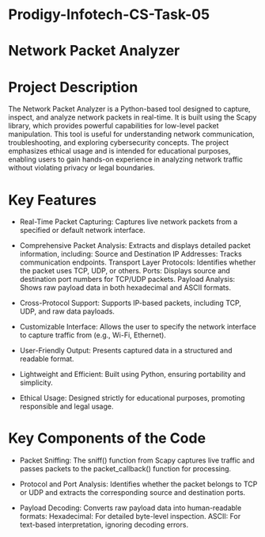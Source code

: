 # Prodigy-Infotech-CS-Task-05

# Network Packet Analyzer

# Project Description
The Network Packet Analyzer is a Python-based tool designed to capture, inspect, and analyze network packets in real-time. It is built using the Scapy library, which provides powerful capabilities for low-level packet manipulation. This tool is useful for understanding network communication, troubleshooting, and exploring cybersecurity concepts.
The project emphasizes ethical usage and is intended for educational purposes, enabling users to gain hands-on experience in analyzing network traffic without violating privacy or legal boundaries.

# Key Features
- Real-Time Packet Capturing:
Captures live network packets from a specified or default network interface.

- Comprehensive Packet Analysis:
Extracts and displays detailed packet information, including:
Source and Destination IP Addresses: Tracks communication endpoints.
Transport Layer Protocols: Identifies whether the packet uses TCP, UDP, or others.
Ports: Displays source and destination port numbers for TCP/UDP packets.
Payload Analysis: Shows raw payload data in both hexadecimal and ASCII formats.

- Cross-Protocol Support:
Supports IP-based packets, including TCP, UDP, and raw data payloads.

- Customizable Interface:
Allows the user to specify the network interface to capture traffic from (e.g., Wi-Fi, Ethernet).

- User-Friendly Output:
Presents captured data in a structured and readable format.

- Lightweight and Efficient:
Built using Python, ensuring portability and simplicity.

- Ethical Usage:
Designed strictly for educational purposes, promoting responsible and legal usage.

# Key Components of the Code

- Packet Sniffing:
The sniff() function from Scapy captures live traffic and passes packets to the packet_callback() function for processing.

- Protocol and Port Analysis:
Identifies whether the packet belongs to TCP or UDP and extracts the corresponding source and destination ports.

- Payload Decoding:
Converts raw payload data into human-readable formats:
Hexadecimal: For detailed byte-level inspection.
ASCII: For text-based interpretation, ignoring decoding errors.
